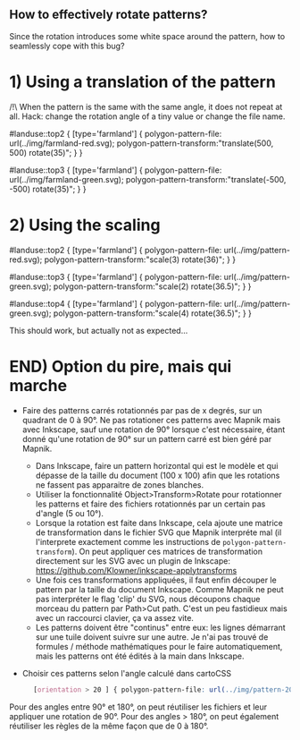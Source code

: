 How to effectively rotate patterns?
-------------------------------------


Since the rotation introduces some white space around the pattern, how to seamlessly cope with this bug?


# 1) Using a translation of the pattern

/!\ When the pattern is the same with the same angle, it does not repeat at all. Hack: change the rotation angle of a tiny value or change the file name.


#landuse::top2 {
    [type='farmland'] {
        polygon-pattern-file: url(../img/farmland-red.svg);
        polygon-pattern-transform:"translate(500, 500) rotate(35)";
    }
}

#landuse::top3 {
    [type='farmland'] {
        polygon-pattern-file: url(../img/farmland-green.svg);
        polygon-pattern-transform:"translate(-500, -500) rotate(35)";
    }
}

# 2) Using the scaling

#landuse::top2 {
    [type='farmland'] {
        polygon-pattern-file: url(../img/pattern-red.svg);
        polygon-pattern-transform:"scale(3) rotate(36)";
    }
}

#landuse::top3 {
    [type='farmland'] {
        polygon-pattern-file: url(../img/pattern-green.svg);
        polygon-pattern-transform:"scale(2) rotate(36.5)";
    }
}

#landuse::top4 {
    [type='farmland'] {
        polygon-pattern-file: url(../img/pattern-green.svg);
        polygon-pattern-transform:"scale(4) rotate(36.5)";
    }
}

This should work, but actually not as expected...

# END) Option du pire, mais qui marche

* Faire des patterns carrés rotationnés par pas de x degrés, sur un quadrant de 0 à 90°. Ne pas rotationer ces patterns avec Mapnik mais avec Inkscape, sauf une rotation de 90° lorsque c'est nécessaire, étant donné qu'une rotation de 90° sur un pattern carré est bien géré par Mapnik.

  - Dans Inkscape, faire un pattern horizontal qui est le modèle et qui dépasse de la taille du document (100 x 100) afin que les rotations ne fassent pas apparaitre de zones blanches.
  - Utiliser la fonctionnalité Object>Transform>Rotate pour rotationner les patterns et faire des fichiers rotationnés par un certain pas d'angle (5 ou 10°).
  - Lorsque la rotation est faite dans Inkscape, cela ajoute une matrice de transformation dans le fichier SVG que Mapnik interpréte mal (il l'interprete exactement comme les instructions de `polygon-pattern-transform`). On peut appliquer ces matrices de transformation directement sur les SVG avec un plugin de Inkscape: https://github.com/Klowner/inkscape-applytransforms
  - Une fois ces transformations appliquées, il faut enfin découper le pattern par la taille du document Inkscape. Comme Mapnik ne peut pas interpréter le flag 'clip' du SVG, nous découpons chaque morceau du pattern par Path>Cut path. C'est un peu fastidieux mais avec un raccourci clavier, ça va assez vite.
  - Les patterns doivent être "continus" entre eux: les lignes démarrant sur une tuile doivent suivre sur une autre. Je n'ai pas trouvé de formules  / méthode mathématiques pour le faire automatiquement, mais les patterns ont été édités à la main dans Inkscape.

* Choisir ces patterns selon l'angle calculé dans cartoCSS

```css
      [orientation > 20 ] { polygon-pattern-file: url(../img/pattern-20.svg); }
```

Pour des angles entre 90° et 180°, on peut réutiliser les fichiers et leur appliquer une rotation de 90°.
Pour des angles > 180°, on peut également réutiliser les règles de la même façon que de 0 à 180°.

